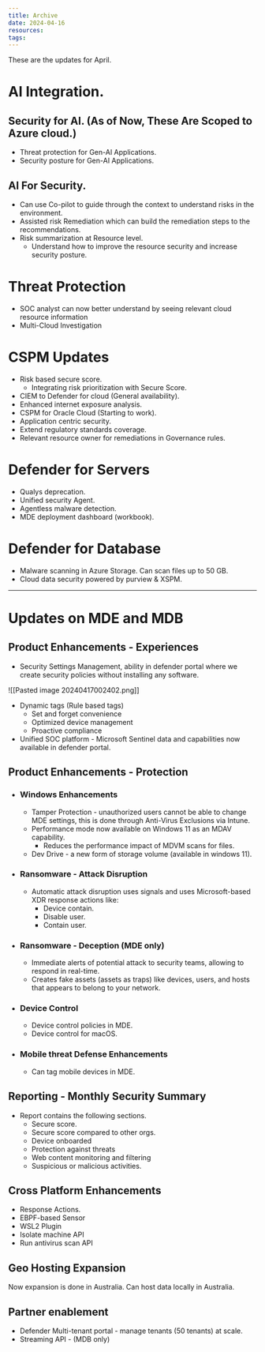 ```yaml
---
title: Archive
date: 2024-04-16
resources: 
tags:
---
```


These are the updates for April.

# AI Integration.

## Security for AI. (As of Now, These Are Scoped to Azure cloud.)

- Threat protection for Gen-AI Applications.
- Security posture for Gen-AI Applications.

## ⁠AI For Security.

- Can use Co-pilot to guide through the context to understand risks in the environment.
- Assisted risk Remediation which can build the remediation steps to the recommendations.
- Risk summarization at Resource level.
	- Understand how to improve the resource security and increase security posture.

# Threat Protection

- SOC analyst can now better understand by seeing relevant cloud resource information
- Multi-Cloud Investigation

# CSPM Updates

- Risk based secure score.
	- Integrating risk prioritization with Secure Score.
- CIEM to Defender for cloud (General availability).
- Enhanced internet exposure analysis.
- CSPM for Oracle Cloud (Starting to work).
- Application centric security.
- Extend regulatory standards coverage.
- Relevant resource owner for remediations in Governance rules.

# Defender for Servers

- Qualys deprecation.
- Unified security Agent.
- Agentless malware detection.
- MDE deployment dashboard (workbook).

# Defender for Database

- Malware scanning in Azure Storage. Can scan files up to 50 GB.
- Cloud data security powered by purview & XSPM.

---
# Updates on MDE and MDB

## Product Enhancements - Experiences

- Security Settings Management, ability in defender portal where we create security policies without installing any software.

![[Pasted image 20240417002402.png]]

- Dynamic tags (Rule based tags)
	- Set and forget convenience
	- Optimized device management
	- Proactive compliance
- Unified SOC platform - Microsoft Sentinel data and capabilities now available in defender portal.

## Product Enhancements - Protection

- ### Windows Enhancements
	- Tamper Protection - unauthorized users cannot be able to change MDE settings, this is done through Anti-Virus Exclusions via Intune.
	- Performance mode now available on Windows 11 as an MDAV capability.
		- Reduces the performance impact of MDVM scans for files.
	- Dev Drive - a new form of storage volume (available in windows 11).
- ### Ransomware - Attack Disruption
	- Automatic attack disruption uses signals and uses Microsoft-based XDR response actions like:
		- Device contain.
		- Disable user.
		- Contain user.
- ### Ransomware - Deception (MDE only)
	- Immediate alerts of potential attack to security teams, allowing to respond in real-time.
	- Creates fake assets (assets as traps) like devices, users, and hosts that appears to belong to your network.
- ### Device Control
	- Device control policies in MDE.
	- Device control for macOS.
- ### Mobile threat Defense Enhancements
	- Can tag mobile devices in MDE.


## Reporting - Monthly Security Summary

- Report contains the following sections.
	- Secure score.
	- Secure score compared to other orgs.
	- Device onboarded
	- Protection against threats
	- Web content monitoring and filtering
	- Suspicious or malicious activities.

## Cross Platform Enhancements

 - Response Actions.
 - EBPF-based Sensor
 - WSL2 Plugin
 - Isolate machine API
 - Run antivirus scan API

## Geo Hosting Expansion

Now expansion is done in Australia. Can host data locally in Australia.

## Partner enablement

- Defender Multi-tenant portal - manage tenants (50 tenants) at scale.
- Streaming API - (MDB only)